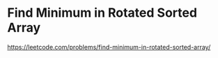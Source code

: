 # Find Minimum in Rotated Sorted Array

https://leetcode.com/problems/find-minimum-in-rotated-sorted-array/
